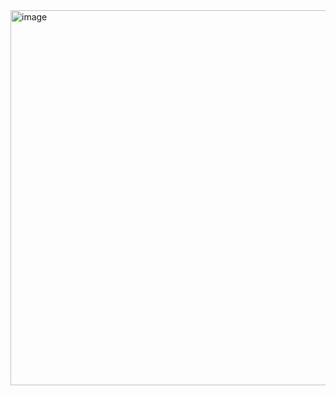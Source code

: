 <img width="600" alt="image" src="https://github.com/user-attachments/assets/121eaafe-649a-4e57-8cb4-c7b4a08388d4" />
